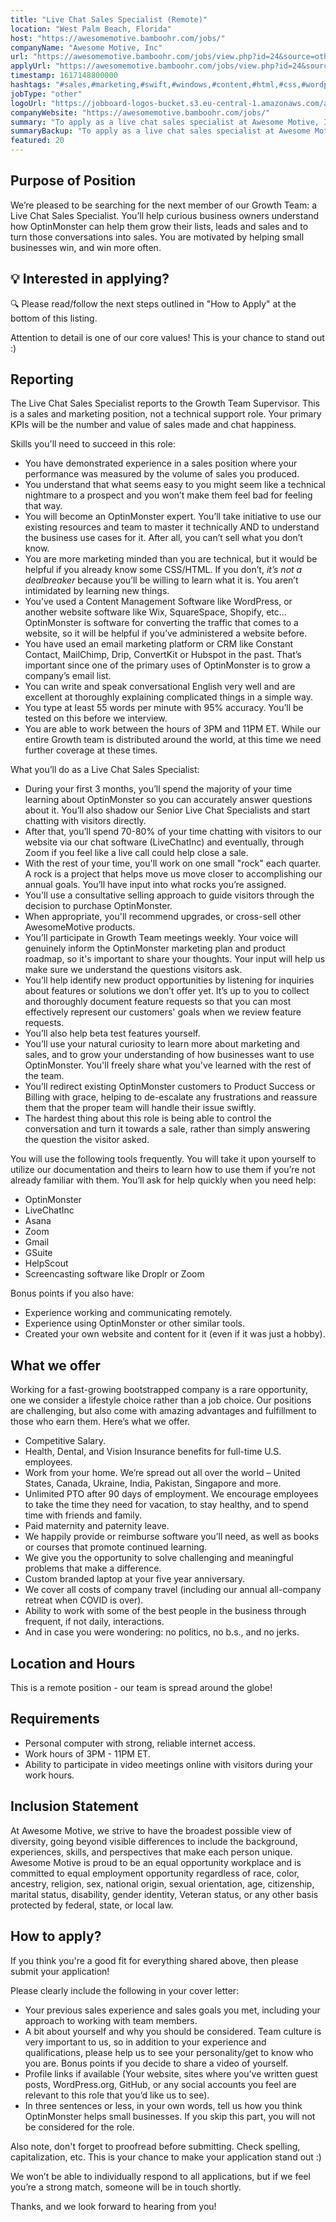 ```yaml
---
title: "Live Chat Sales Specialist (Remote)"
location: "West Palm Beach, Florida"
host: "https://awesomemotive.bamboohr.com/jobs/"
companyName: "Awesome Motive, Inc"
url: "https://awesomemotive.bamboohr.com/jobs/view.php?id=24&source=other"
applyUrl: "https://awesomemotive.bamboohr.com/jobs/view.php?id=24&source=other"
timestamp: 1617148800000
hashtags: "#sales,#marketing,#swift,#windows,#content,#html,#css,#wordpress,#branding,#management"
jobType: "other"
logoUrl: "https://jobboard-logos-bucket.s3.eu-central-1.amazonaws.com/awesome-motive-inc"
companyWebsite: "https://awesomemotive.bamboohr.com/jobs/"
summary: "To apply as a live chat sales specialist at Awesome Motive, Inc, you preferably need to have you have demonstrated experience in a sales position where your performance was measured by the volume of sales you produced."
summaryBackup: "To apply as a live chat sales specialist at Awesome Motive, Inc, you preferably need to have some knowledge of: #sales, #marketing, #swift."
featured: 20
---
```


## Purpose of Position

We’re pleased to be searching for the next member of our Growth Team: a Live Chat Sales Specialist. You’ll help curious business owners understand how OptinMonster can help them grow their lists, leads and sales and to turn those conversations into sales. You are motivated by helping small businesses win, and win more often. 

## 💡 Interested in applying?

🔍 Please read/follow the next steps outlined in "How to Apply" at the bottom of this listing.

Attention to detail is one of our core values! This is your chance to stand out :)

## Reporting

The Live Chat Sales Specialist reports to the Growth Team Supervisor. This is a sales and marketing position, not a technical support role. Your primary KPIs will be the number and value of sales made and chat happiness.

Skills you'll need to succeed in this role:

*   You have demonstrated experience in a sales position where your performance was measured by the volume of sales you produced.
*   You understand that what seems easy to you might seem like a technical nightmare to a prospect and you won’t make them feel bad for feeling that way.
*   You will become an OptinMonster expert. You’ll take initiative to use our existing resources and team to master it technically AND to understand the business use cases for it. After all, you can’t sell what you don’t know.
*   You are more marketing minded than you are technical, but it would be helpful if you already know some CSS/HTML. If you don’t, _it’s not a dealbreaker_ because you’ll be willing to learn what it is. You aren’t intimidated by learning new things. 
*   You’ve used a Content Management Software like WordPress, or another website software like Wix, SquareSpace, Shopify, etc… OptinMonster is software for converting the traffic that comes to a website, so it will be helpful if you’ve administered a website before.
*   You have used an email marketing platform or CRM like Constant Contact, MailChimp, Drip, ConvertKit or Hubspot in the past. That’s important since one of the primary uses of OptinMonster is to grow a company’s email list.
*   You can write and speak conversational English very well and are excellent at thoroughly explaining complicated things in a simple way. 
*   You type at least 55 words per minute with 95% accuracy. You’ll be tested on this before we interview.
*   You are able to work between the hours of 3PM and 11PM ET. While our entire Growth team is distributed around the world, at this time we need further coverage at these times.

What you’ll do as a Live Chat Sales Specialist:

*   During your first 3 months, you’ll spend the majority of your time learning about OptinMonster so you can accurately answer questions about it. You’ll also shadow our Senior Live Chat Specialists and start chatting with visitors directly.
*   After that, you’ll spend 70-80% of your time chatting with visitors to our website via our chat software (LiveChatInc) and eventually, through Zoom if you feel like a live call could help close a sale.
*   With the rest of your time, you'll work on one small "rock" each quarter. A rock is a project that helps move us move closer to accomplishing our annual goals. You’ll have input into what rocks you’re assigned.
*   You'll use a consultative selling approach to guide visitors through the decision to purchase OptinMonster.
*   When appropriate, you'll recommend upgrades, or cross-sell other AwesomeMotive products.
*   You’ll participate in Growth Team meetings weekly. Your voice will genuinely inform the OptinMonster marketing plan and product roadmap, so it's important to share your thoughts. Your input will help us make sure we understand the questions visitors ask.
*   You’ll help identify new product opportunities by listening for inquiries about features or solutions we don’t offer yet. It’s up to you to collect and thoroughly document feature requests so that you can most effectively represent our customers' goals when we review feature requests.
*   You’ll also help beta test features yourself.
*   You’ll use your natural curiosity to learn more about marketing and sales, and to grow your understanding of how businesses want to use OptinMonster. You'll freely share what you've learned with the rest of the team.
*   You’ll redirect existing OptinMonster customers to Product Success or Billing with grace, helping to de-escalate any frustrations and reassure them that the proper team will handle their issue swiftly.
*   The hardest thing about this role is being able to control the conversation and turn it towards a sale, rather than simply answering the question the visitor asked.

You will use the following tools frequently. You will take it upon yourself to utilize our documentation and theirs to learn how to use them if you’re not already familiar with them. You’ll ask for help quickly when you need help:

*   OptinMonster
*   LiveChatInc
*   Asana
*   Zoom
*   Gmail
*   GSuite
*   HelpScout
*   Screencasting software like Droplr or Zoom

Bonus points if you also have:

*   Experience working and communicating remotely.
*   Experience using OptinMonster or other similar tools.
*   Created your own website and content for it (even if it was just a hobby).

## What we offer

Working for a fast-growing bootstrapped company is a rare opportunity, one we consider a lifestyle choice rather than a job choice. Our positions are challenging, but also come with amazing advantages and fulfillment to those who earn them. Here’s what we offer.

*   Competitive Salary.
*   Health, Dental, and Vision Insurance benefits for full-time U.S. employees.
*   Work from your home. We’re spread out all over the world – United States, Canada, Ukraine, India, Pakistan, Singapore and more.
*   Unlimited PTO after 90 days of employment. We encourage employees to take the time they need for vacation, to stay healthy, and to spend time with friends and family.
*   Paid maternity and paternity leave.
*   We happily provide or reimburse software you’ll need, as well as books or courses that promote continued learning.
*   We give you the opportunity to solve challenging and meaningful problems that make a difference.
*   Custom branded laptop at your five year anniversary.
*   We cover all costs of company travel (including our annual all-company retreat when COVID is over).
*   Ability to work with some of the best people in the business through frequent, if not daily, interactions.
*   And in case you were wondering: no politics, no b.s., and no jerks.

## Location and Hours

This is a remote position - our team is spread around the globe!

## Requirements

*   Personal computer with strong, reliable internet access.
*   Work hours of 3PM - 11PM ET.
*   Ability to participate in video meetings online with visitors during your work hours.

## Inclusion Statement

At Awesome Motive, we strive to have the broadest possible view of diversity, going beyond visible differences to include the background, experiences, skills, and perspectives that make each person unique. Awesome Motive is proud to be an equal opportunity workplace and is committed to equal employment opportunity regardless of race, color, ancestry, religion, sex, national origin, sexual orientation, age, citizenship, marital status, disability, gender identity, Veteran status, or any other basis protected by federal, state, or local law.

## How to apply?

If you think you're a good fit for everything shared above, then please submit your application!

Please clearly include the following in your cover letter:

*   Your previous sales experience and sales goals you met, including your approach to working with team members.
*   A bit about yourself and why you should be considered. Team culture is very important to us, so in addition to your experience and qualifications, please help us to see your personality/get to know who you are. Bonus points if you decide to share a video of yourself.
*   Profile links if available (Your website, sites where you’ve written guest posts, WordPress.org, GitHub, or any social accounts you feel are relevant to this role that you’d like us to see).
*   In three sentences or less, in your own words, tell us how you think OptinMonster helps small businesses. If you skip this part, you will not be considered for the role.

Also note, don't forget to proofread before submitting. Check spelling, capitalization, etc. This is your chance to make your application stand out :)

We won’t be able to individually respond to all applications, but if we feel you’re a strong match, someone will be in touch shortly.

Thanks, and we look forward to hearing from you!
